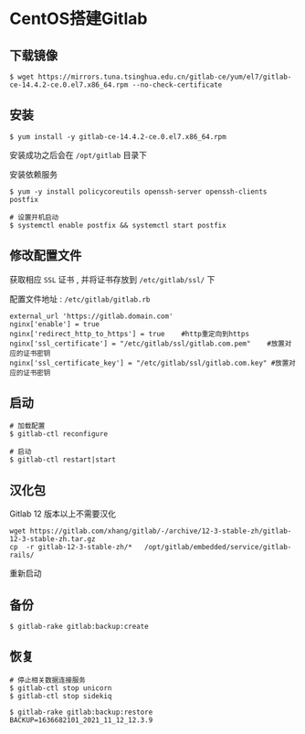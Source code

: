 # CentOS搭建Gitlab

## 下载镜像

```shell
$ wget https://mirrors.tuna.tsinghua.edu.cn/gitlab-ce/yum/el7/gitlab-ce-14.4.2-ce.0.el7.x86_64.rpm --no-check-certificate
```

## 安装

```shell
$ yum install -y gitlab-ce-14.4.2-ce.0.el7.x86_64.rpm
```

安装成功之后会在 `/opt/gitlab` 目录下

安装依赖服务

```shell
$ yum -y install policycoreutils openssh-server openssh-clients postfix

# 设置开机启动
$ systemctl enable postfix && systemctl start postfix
```

## 修改配置文件

获取相应 `SSL` 证书 , 并将证书存放到 `/etc/gitlab/ssl/` 下

配置文件地址 : `/etc/gitlab/gitlab.rb` 

```shell
external_url 'https://gitlab.domain.com'
nginx['enable'] = true
nginx['redirect_http_to_https'] = true    #http重定向到https
nginx['ssl_certificate'] = "/etc/gitlab/ssl/gitlab.com.pem"    #放置对应的证书密钥
nginx['ssl_certificate_key'] = "/etc/gitlab/ssl/gitlab.com.key" #放置对应的证书密钥
```

## 启动

```shell
# 加载配置
$ gitlab-ctl reconfigure

# 启动
$ gitlab-ctl restart|start
```

## 汉化包

Gitlab 12 版本以上不需要汉化

```shell
wget https://gitlab.com/xhang/gitlab/-/archive/12-3-stable-zh/gitlab-12-3-stable-zh.tar.gz
cp  -r gitlab-12-3-stable-zh/*   /opt/gitlab/embedded/service/gitlab-rails/
```

重新启动

## 备份

```shell
$ gitlab-rake gitlab:backup:create
```

## 恢复

```shell
# 停止相关数据连接服务
$ gitlab-ctl stop unicorn        
$ gitlab-ctl stop sidekiq
```

```shell
$ gitlab-rake gitlab:backup:restore BACKUP=1636682101_2021_11_12_12.3.9
```

